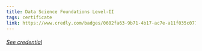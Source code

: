 ```yaml
---
title: Data Science Foundations Level-II
tags: certificate
link: https://www.credly.com/badges/0602fa63-9b71-4b17-ac7e-a11f035c0773?source=linked_in_profile
---
```


<h6><a class='decor' href="{{page.link}}">See credential</a></h6>


